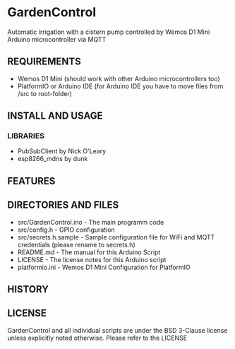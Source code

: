 # GardenControl

Automatic irrigation with a cistern pump controlled by Wemos D1 Mini Arduino microcontroller via MQTT

## REQUIREMENTS

- Wemos D1 Mini (should work with other Arduino microcontrollers too)
- PlatformIO or Arduino IDE (for Arduino IDE you have to move files from /src to root-folder)

## INSTALL AND USAGE

### LIBRARIES ###

- PubSubClient by Nick O'Leary
- esp8266_mdns by dunk

## FEATURES

## DIRECTORIES AND FILES

- src/GardenControl.ino - The main programm code
- src/config.h - GPIO configuration
- src/secrets.h.sample - Sample configuration file for WiFi and MQTT credentials (please rename to secrets.h)
- README.md - The manual for this Arduino Script
- LICENSE - The license notes for this Arduino script
- platformio.ini - Wemos D1 Mini Configuration for PlatformIO

## HISTORY

## LICENSE

GardenControl and all individual scripts are under the BSD 3-Clause license unless explicitly noted otherwise. Please refer to the LICENSE
